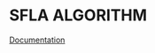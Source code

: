 # SFLA ALGORITHM
[Documentation](https://drive.google.com/file/d/1ePLKdI9q3qKvkZkoOLj0vA45o5hNsX_R/view?usp=sharing)
